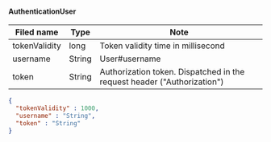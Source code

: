 #### AuthenticationUser
Filed name | Type | Note
------------ | ------------- | -------------
tokenValidity | long | Token validity time in millisecond
username | String | User#username
token | String | Authorization token. Dispatched in the request header ("Authorization")

```json
{
  "tokenValidity" : 1000,
  "username" : "String",
  "token" : "String"
}

```
